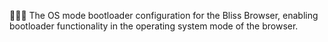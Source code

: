 🌳️🌐️🥾️ The OS mode bootloader configuration for the Bliss Browser, enabling bootloader functionality in the operating system mode of the browser.
